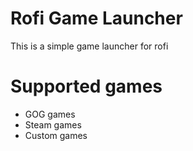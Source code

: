 # Rofi Game Launcher
This is a simple game launcher for rofi

# Supported games
* GOG games
* Steam games
* Custom games

